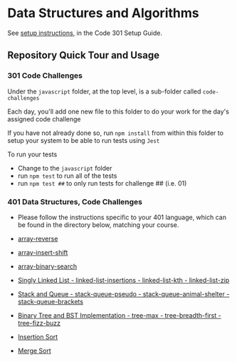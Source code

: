 # Data Structures and Algorithms

See [setup instructions](https://codefellows.github.io/setup-guide/code-301/3-code-challenges), in the Code 301 Setup Guide.

## Repository Quick Tour and Usage

### 301 Code Challenges

Under the `javascript` folder, at the top level, is a sub-folder called `code-challenges`

Each day, you'll add one new file to this folder to do your work for the day's assigned code challenge

If you have not already done so, run `npm install` from within this folder to setup your system to be able to run tests using `Jest`

To run your tests

- Change to the `javascript` folder
- run `npm test` to run all of the tests
- run `npm test ##` to only run tests for challenge ## (i.e. 01)

### 401 Data Structures, Code Challenges

- Please follow the instructions specific to your 401 language, which can be found in the directory below, matching your course.

- [array-reverse](./python/code_challenges/array-reverse/README.md)

- [array-insert-shift](./python/code_challenges/array-insert-shift/README.md)

- [array-binary-search](./python/code_challenges/array-binary-search/README.md)

- [Singly Linked List - linked-list-insertions - linked-list-kth - linked-list-zip](./python/linked_list/README.md)

- [Stack and Queue - stack-queue-pseudo - stack-queue-animal-shelter - stack-queue-brackets](./python/stack_and_queue/README.md)

- [Binary Tree and BST Implementation - tree-max - tree-breadth-first - tree-fizz-buzz](./python/trees/README.md)

- [Insertion Sort](./python/insertion_sort/README.md)

- [Merge Sort](./python/merge_sort/README.md)
